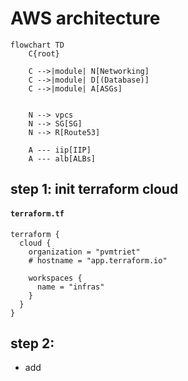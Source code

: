# AWS architecture 
```mermaid
flowchart TD
    C{root} 
    
    C -->|module| N[Networking]
    C -->|module| D[(Database)]
    C -->|module| A[ASGs]


    N --> vpcs
    N --> SG[SG]
    N --> R[Route53]

    A --- iip[IIP]
    A --- alb[ALBs]
```
## step 1: init terraform cloud
#### **`terraform.tf`**
```
terraform {
  cloud {
    organization = "pvmtriet"
    # hostname = "app.terraform.io"

    workspaces {
      name = "infras"
    }
  }
}
```
## step 2: 
- add 


